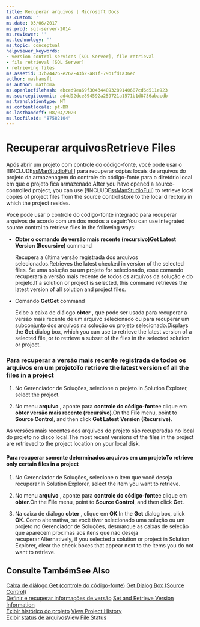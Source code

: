 ```yaml
---
title: Recuperar arquivos | Microsoft Docs
ms.custom: ''
ms.date: 03/06/2017
ms.prod: sql-server-2014
ms.reviewer: ''
ms.technology: ''
ms.topic: conceptual
helpviewer_keywords:
- version control services [SQL Server], file retrieval
- file retrieval [SQL Server]
- retrieving files
ms.assetid: 37b74426-e262-43b2-a81f-79b1fd1a36ec
author: mashamsft
ms.author: mathoma
ms.openlocfilehash: ebced9ea69f304344893289140687cd6d511e923
ms.sourcegitcommit: ad4d92dce894592a259721a1571b1d8736abacdb
ms.translationtype: MT
ms.contentlocale: pt-BR
ms.lasthandoff: 08/04/2020
ms.locfileid: "87582104"
---
```

# <a name="retrieve-files"></a><span data-ttu-id="a42d6-102">Recuperar arquivos</span><span class="sxs-lookup"><span data-stu-id="a42d6-102">Retrieve Files</span></span>
  <span data-ttu-id="a42d6-103">Após abrir um projeto com controle do código-fonte, você pode usar o [!INCLUDE[ssManStudioFull](../includes/ssmanstudiofull-md.md)] para recuperar cópias locais de arquivos do projeto da armazenagem do controle do código-fonte para o diretório local em que o projeto fica armazenado.</span><span class="sxs-lookup"><span data-stu-id="a42d6-103">After you have opened a source-controlled project, you can use [!INCLUDE[ssManStudioFull](../includes/ssmanstudiofull-md.md)] to retrieve local copies of project files from the source control store to the local directory in which the project resides.</span></span>  
  
 <span data-ttu-id="a42d6-104">Você pode usar o controle do código-fonte integrado para recuperar arquivos de acordo com um dos modos a seguir:</span><span class="sxs-lookup"><span data-stu-id="a42d6-104">You can use integrated source control to retrieve files in the following ways:</span></span>  
  
-   <span data-ttu-id="a42d6-105">**Obter o comando de versão mais recente (recursivo)**</span><span class="sxs-lookup"><span data-stu-id="a42d6-105">**Get Latest Version (Recursive)** command</span></span>  
  
     <span data-ttu-id="a42d6-106">Recupera a última versão registrada dos arquivos selecionados.</span><span class="sxs-lookup"><span data-stu-id="a42d6-106">Retrieves the latest checked in version of the selected files.</span></span> <span data-ttu-id="a42d6-107">Se uma solução ou um projeto for selecionado, esse comando recuperará a versão mais recente de todos os arquivos da solução e do projeto.</span><span class="sxs-lookup"><span data-stu-id="a42d6-107">If a solution or project is selected, this command retrieves the latest version of all solution and project files.</span></span>  
  
-   <span data-ttu-id="a42d6-108">Comando **Get**</span><span class="sxs-lookup"><span data-stu-id="a42d6-108">**Get** command</span></span>  
  
     <span data-ttu-id="a42d6-109">Exibe a caixa de diálogo **obter** , que pode ser usada para recuperar a versão mais recente de um arquivo selecionado ou para recuperar um subconjunto dos arquivos na solução ou projeto selecionado.</span><span class="sxs-lookup"><span data-stu-id="a42d6-109">Displays the **Get** dialog box, which you can use to retrieve the latest version of a selected file, or to retrieve a subset of the files in the selected solution or project.</span></span>  
  
### <a name="to-retrieve-the-latest-version-of-all-the-files-in-a-project"></a><span data-ttu-id="a42d6-110">Para recuperar a versão mais recente registrada de todos os arquivos em um projeto</span><span class="sxs-lookup"><span data-stu-id="a42d6-110">To retrieve the latest version of all the files in a project</span></span>  
  
1.  <span data-ttu-id="a42d6-111">No Gerenciador de Soluções, selecione o projeto.</span><span class="sxs-lookup"><span data-stu-id="a42d6-111">In Solution Explorer, select the project.</span></span>  
  
2.  <span data-ttu-id="a42d6-112">No menu **arquivo** , aponte para **controle do código-fonte**e clique em **obter versão mais recente (recursivo)**.</span><span class="sxs-lookup"><span data-stu-id="a42d6-112">On the **File** menu, point to **Source Control**, and then click **Get Latest Version (Recursive)**.</span></span>  
  
 <span data-ttu-id="a42d6-113">As versões mais recentes dos arquivos do projeto são recuperadas no local do projeto no disco local.</span><span class="sxs-lookup"><span data-stu-id="a42d6-113">The most recent versions of the files in the project are retrieved to the project location on your local disk.</span></span>  
  
#### <a name="to-retrieve-only-certain-files-in-a-project"></a><span data-ttu-id="a42d6-114">Para recuperar somente determinados arquivos em um projeto</span><span class="sxs-lookup"><span data-stu-id="a42d6-114">To retrieve only certain files in a project</span></span>  
  
1.  <span data-ttu-id="a42d6-115">No Gerenciador de Soluções, selecione o item que você deseja recuperar.</span><span class="sxs-lookup"><span data-stu-id="a42d6-115">In Solution Explorer, select the item you want to retrieve.</span></span>  
  
2.  <span data-ttu-id="a42d6-116">No menu **arquivo** , aponte para **controle do código-fonte**e clique em **obter**.</span><span class="sxs-lookup"><span data-stu-id="a42d6-116">On the **File** menu, point to **Source Control**, and then click **Get**.</span></span>  
  
3.  <span data-ttu-id="a42d6-117">Na caixa de diálogo **obter** , clique em **OK**.</span><span class="sxs-lookup"><span data-stu-id="a42d6-117">In the **Get** dialog box, click **OK**.</span></span> <span data-ttu-id="a42d6-118">Como alternativa, se você tiver selecionado uma solução ou um projeto no Gerenciador de Soluções, desmarque as caixas de seleção que aparecem próximas aos itens que não deseja recuperar.</span><span class="sxs-lookup"><span data-stu-id="a42d6-118">Alternatively, if you selected a solution or project in Solution Explorer, clear the check boxes that appear next to the items you do not want to retrieve.</span></span>  
  
## <a name="see-also"></a><span data-ttu-id="a42d6-119">Consulte Também</span><span class="sxs-lookup"><span data-stu-id="a42d6-119">See Also</span></span>  
 <span data-ttu-id="a42d6-120">[Caixa de diálogo Get &#40;controle do código-fonte&#41;](../../2014/database-engine/get-dialog-box-source-control.md) </span><span class="sxs-lookup"><span data-stu-id="a42d6-120">[Get Dialog Box &#40;Source Control&#41;](../../2014/database-engine/get-dialog-box-source-control.md) </span></span>  
 <span data-ttu-id="a42d6-121">[Definir e recuperar informações de versão](../../2014/database-engine/set-and-retrieve-version-information.md) </span><span class="sxs-lookup"><span data-stu-id="a42d6-121">[Set and Retrieve Version Information](../../2014/database-engine/set-and-retrieve-version-information.md) </span></span>  
 <span data-ttu-id="a42d6-122">[Exibir histórico do projeto](../../2014/database-engine/view-project-history.md) </span><span class="sxs-lookup"><span data-stu-id="a42d6-122">[View Project History](../../2014/database-engine/view-project-history.md) </span></span>  
 [<span data-ttu-id="a42d6-123">Exibir status de arquivos</span><span class="sxs-lookup"><span data-stu-id="a42d6-123">View File Status</span></span>](../../2014/database-engine/view-file-status.md)  
  
  
